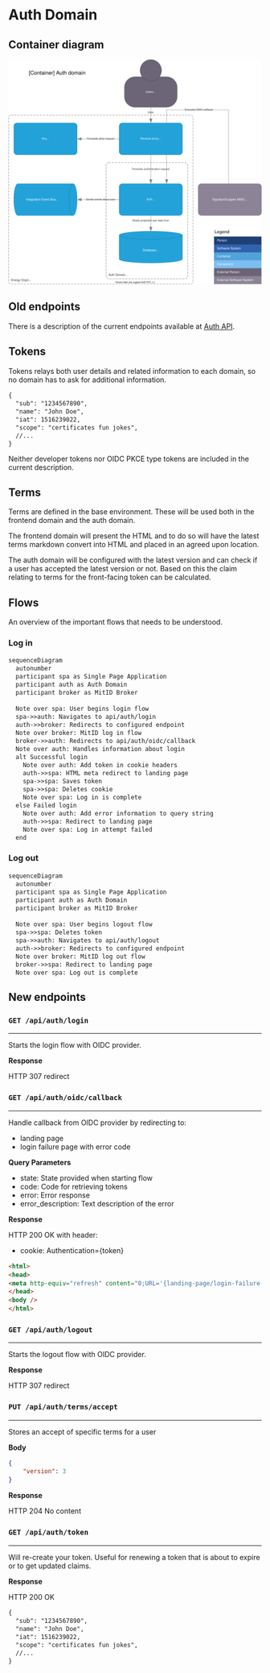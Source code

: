 # Auth Domain

## Container diagram

![Container diagram](../diagrams/auth.container.drawio.svg)

## Old endpoints

There is a description of the current endpoints available at [Auth API](../../api/auth.md).

## Tokens

Tokens relays both user details and related information to each domain, so no domain has to ask for additional information.

```jsonc
{
  "sub": "1234567890",
  "name": "John Doe",
  "iat": 1516239022,
  "scope": "certificates fun jokes",
  //...
}
```

Neither developer tokens nor OIDC PKCE type tokens are included in the current description.

## Terms

Terms are defined in the base environment. These will be used both in the frontend domain and the auth domain.

The frontend domain will present the HTML and to do so will have the latest terms markdown convert into HTML and placed in an agreed upon location.

The auth domain will be configured with the latest version and can check if a user has accepted the latest version or not.
Based on this the claim relating to terms for the front-facing token can be calculated.

## Flows

An overview of the important flows that needs to be understood.

### Log in

```mermaid
sequenceDiagram
  autonumber
  participant spa as Single Page Application
  participant auth as Auth Domain
  participant broker as MitID Broker

  Note over spa: User begins login flow
  spa->>auth: Navigates to api/auth/login
  auth->>broker: Redirects to configured endpoint
  Note over broker: MitID log in flow
  broker->>auth: Redirects to api/auth/oidc/callback
  Note over auth: Handles information about login
  alt Successful login
    Note over auth: Add token in cookie headers
    auth->>spa: HTML meta redirect to landing page
    spa->>spa: Saves token
    spa->>spa: Deletes cookie
    Note over spa: Log in is complete
  else Failed login
    Note over auth: Add error information to query string
    auth->>spa: Redirect to landing page
    Note over spa: Log in attempt failed
  end
```

### Log out

```mermaid
sequenceDiagram
  autonumber
  participant spa as Single Page Application
  participant auth as Auth Domain
  participant broker as MitID Broker

  Note over spa: User begins logout flow
  spa->>spa: Deletes token
  spa->>auth: Navigates to api/auth/logout
  auth->>broker: Redirects to configured endpoint
  Note over broker: MitID log out flow
  broker->>spa: Redirect to landing page
  Note over spa: Log out is complete
```

## New endpoints

### `GET /api/auth/login`
---

Starts the login flow with OIDC provider.

**Response**

HTTP 307 redirect

### `GET /api/auth/oidc/callback`
---

Handle callback from OIDC provider by redirecting to:
- landing page
- login failure page with error code

**Query Parameters**

- state: State provided when starting flow
- code: Code for retrieving tokens
- error: Error response
- error_description: Text description of the error

**Response**

HTTP 200 OK with header:
- cookie: Authentication={token}
```html
<html>
<head>
<meta http-equiv="refresh" content="0;URL='{landing-page/login-failure-page}'"/>
</head>
<body />
</html>
```

### `GET /api/auth/logout`
---

Starts the logout flow with OIDC provider.

**Response**

HTTP 307 redirect

### `PUT /api/auth/terms/accept`
---

Stores an accept of specific terms for a user

**Body**

```json
{
    "version": 3
}
```

**Response**

HTTP 204 No content

### `GET /api/auth/token`
---

Will re-create your token. Useful for renewing a token that is about to expire or to get updated claims.

**Response**

HTTP 200 OK
```jsonc
{
  "sub": "1234567890",
  "name": "John Doe",
  "iat": 1516239022,
  "scope": "certificates fun jokes",
  //...
}
```

